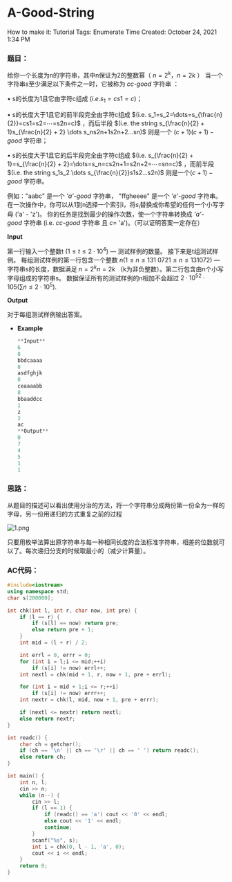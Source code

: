 # A-Good-String

How to make it: Tutorial
Tags: Enumerate
Time Created: October 24, 2021 1:34 PM

### 题目：

给你一个长度为n的字符串，其中n保证为2的整数幂（ $n = 2^k，n=2k$ ）
当一个字符串s至少满足以下条件之一时，它被称为 *cc-good* 字符串 ：

• s的长度为1且它由字符c组成 $(i.e. s_1=cs1=c)$；

• s的长度大于1且它的前半段完全由字符c组成 $(i.e. s_1=s_2=\dots=s_{\frac{n}{2}}=cs1=s2=⋯=s2n=c)$ ，而后半段 $(i.e. the string s_{\frac{n}{2} + 1}s_{\frac{n}{2} + 2} \dots s_ns2n+1s2n+2…sn)$ 则是一个 $(c+1)(c+1)-good$ 字符串；

• s的长度大于1且它的后半段完全由字符c组成 $(i.e. s_{\frac{n}{2} + 1}=s_{\frac{n}{2} + 2}=\dots=s_n=cs2n+1=s2n+2=⋯=sn=c)$ ，而前半段 $(i.e. the string s_1s_2 \dots s_{\frac{n}{2}}s1s2…s2n)$ 则是一个$(c+1)-good$ 字符串。

例如："aabc" 是一个 *'a'-good* 字符串， "ffgheeee" 是一个 *'e'-good* 字符串。
在一次操作中，你可以从1到n选择一个索引i，将$s_i$替换成你希望的任何一个小写字母 ('a' - 'z')。
你的任务是找到最少的操作次数，使一个字符串转换成 *'a'-good* 字符串 (i.e. *cc-good* 字符串 且 *c*= 'a')。（可以证明答案一定存在）

**Input**

第一行输入一个整数t ($1 \le t \le 2 \cdot 10^4$) — 测试样例的数量。 接下来是t组测试样例。
每组测试样例的第一行包含一个整数 $n (1 \le n \le 131~0721≤n≤131 072)$ — 字符串s的长度，数据满足 $n = 2^kn=2k$ （k为非负整数）。第二行包含由n个小写字母组成的字符串s。
数据保证所有的测试样例的n相加不会超过 $2 \cdot 10^52⋅105 (\sum n \le 2 \cdot 10^5)$.

**Output**

对于每组测试样例输出答案。

- **Example**
    
    ```cpp
    **Input**
    6
    8
    bbdcaaaa
    8
    asdfghjk
    8
    ceaaaabb
    8
    bbaaddcc
    1
    z
    2
    ac
    **Output**
    0
    7
    4
    5
    1
    1
    ```
    

### 思路：

从题目的描述可以看出使用分治的方法，将一个字符串分成两份第一份全为一样的字母，另一份用递归的方式重复之前的过程

![1.png](1.png)

只要用枚举法算出原字符串与每一种相同长度的合法标准字符串，相差的位数就可以了。每次递归分支的时候取最小的（减少计算量）。

### AC代码：

```cpp
#include<iostream>
using namespace std;
char s[200000];

int chk(int l, int r, char now, int pre) {
    if (l == r) {
        if (s[l] == now) return pre;
        else return pre + 1;
    }
    int mid = (l + r) / 2;

    int errl = 0, errr = 0;
    for (int i = l;i <= mid;++i)
        if (s[i] != now) errl++;
    int nextl = chk(mid + 1, r, now + 1, pre + errl);

    for (int i = mid + 1;i <= r;++i)
        if (s[i] != now) errr++;
    int nextr = chk(l, mid, now + 1, pre + errr);

    if (nextl <= nextr) return nextl;
    else return nextr;
}

int readc() {
    char ch = getchar();
    if (ch == '\n' || ch == '\r' || ch == ' ') return readc();
    else return ch;
}

int main() {
    int n, l;
    cin >> n;
    while (n--) {
        cin >> l;
        if (l == 1) {
            if (readc() == 'a') cout << '0' << endl;
            else cout << '1' << endl;
            continue;
        }
        scanf("%s", s);
        int i = chk(0, l - 1, 'a', 0);
        cout << i << endl;
    }
    return 0;
}
```